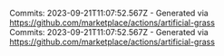 Commits: 2023-09-21T11:07:52.567Z - Generated via https://github.com/marketplace/actions/artificial-grass
<br>
Commits: 2023-09-21T11:07:52.567Z - Generated via https://github.com/marketplace/actions/artificial-grass
<br>
